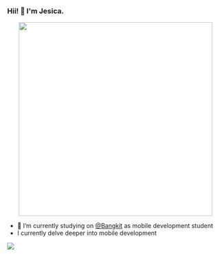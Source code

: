 ### Hii! 👋 I'm Jesica.

<p align="center">
  <img width="450" src="https://cdn.dribbble.com/users/1364029/screenshots/16093268/media/68e82a7fb4904614a9066d6b540c14b2.gif">
</p>

* 🔭 I’m currently studying on <a href="https://grow.google/intl/id_id/bangkit/">@Bangkit</a> as mobile development student
* I currently delve deeper into mobile development


 <a href="https://github.com/jesicasp/github-readme-stats"><img align="center" src="https://github-readme-stats.vercel.app/api/top-langs/?username=jesicasp&layout=compact&theme=buefy&hide_border=true" /></a> 

